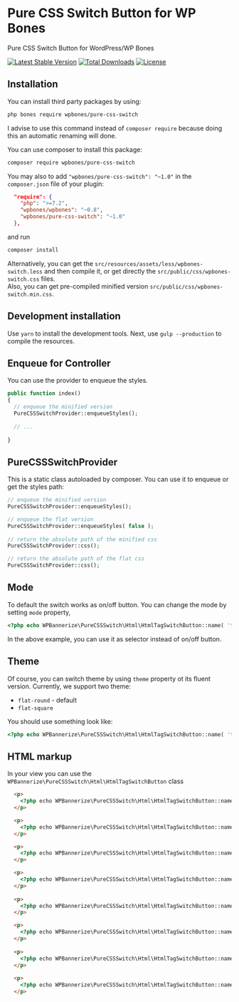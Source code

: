 # Pure CSS Switch Button for WP Bones

Pure CSS Switch Button for WordPress/WP Bones

[![Latest Stable Version](https://poser.pugx.org/wpbones/pure-css-switch/v/stable)](https://packagist.org/packages/wpbones/pure-css-switch)
[![Total Downloads](https://poser.pugx.org/wpbones/pure-css-switch/downloads)](https://packagist.org/packages/wpbones/pure-css-switch)
[![License](https://poser.pugx.org/wpbones/pure-css-switch/license)](https://packagist.org/packages/wpbones/pure-css-switch)

## Installation

You can install third party packages by using:

```sh
php bones require wpbones/pure-css-switch
```
   
I advise to use this command instead of `composer require` because doing this an automatic renaming will done.  

You can use composer to install this package:

```sh
composer require wpbones/pure-css-switch
```

You may also to add `"wpbones/pure-css-switch": "~1.0"` in the `composer.json` file of your plugin:
 
```json
  "require": {
    "php": ">=7.2",
    "wpbones/wpbones": "~0.8",
    "wpbones/pure-css-switch": "~1.0"
  },
```

and run 

```sh
composer install
```
    
Alternatively, you can get the `src/resources/assets/less/wpbones-switch.less` and then compile it, or get directly the `src/public/css/wpbones-switch.css` files.    
Also, you can get pre-compiled minified version `src/public/css/wpbones-switch.min.css`.

## Development installation

Use `yarn` to install the development tools. Next, use `gulp --production` to compile the resources.

## Enqueue for Controller

You can use the provider to enqueue the styles.

```php
public function index()
{
  // enqueue the minified version
  PureCSSSwitchProvider::enqueueStyles();
  
  // ...
  
}
```

## PureCSSSwitchProvider

This is a static class autoloaded by composer. You can use it to enqueue or get the styles path:

```php
// enqueue the minified version
PureCSSSwitchProvider::enqueueStyles();

// enqueue the flat version
PureCSSSwitchProvider::enqueueStyles( false );
    
// return the absolute path of the minified css
PureCSSSwitchProvider::css();

// return the absolute path of the flat css
PureCSSSwitchProvider::css();   
```

## Mode

To default the switch works as on/off button. You can change the mode by setting `mode` property,

```php
<?php echo WPBannerize\PureCSSSwitch\Html\HtmlTagSwitchButton::name( 'test-switch-7' )->mode( 'select' ); ?>
```

In the above example, you can use it as selector instead of on/off button.


## Theme

Of course, you can switch theme by using `theme` property ot its fluent version.
Currently, we support two theme:

* `flat-round` - default
* `flat-square`

You should use something look like:

```php
<?php echo WPBannerize\PureCSSSwitch\Html\HtmlTagSwitchButton::name( 'test-switch-7' )->theme( 'flat-square' ); ?>
```


## HTML markup

In your view you can use the `WPBannerize\PureCSSSwitch\Html\HtmlTagSwitchButton` class

```html
  <p>
    <?php echo WPBannerize\PureCSSSwitch\Html\HtmlTagSwitchButton::name( 'test-switch-1' ); ?>
  </p>

  <p>
    <?php echo WPBannerize\PureCSSSwitch\Html\HtmlTagSwitchButton::name( 'test-switch-2' )->left_label( 'Swipe me' ); ?>
  </p>

  <p>
    <?php echo WPBannerize\PureCSSSwitch\Html\HtmlTagSwitchButton::name( 'test-switch-3' )->right_label( 'Swipe me' ); ?>
  </p>

  <p>
    <?php echo WPBannerize\PureCSSSwitch\Html\HtmlTagSwitchButton::name( 'test-switch-4' )->left_label( 'Swipe me' )->right_label( 'Swipe me' ); ?>
  </p>
  
  <p>
    <?php echo WPBannerize\PureCSSSwitch\Html\HtmlTagSwitchButton::name( 'test-switch-5' )->left_label( 'Swipe me' )->checked( true ) ?>
  </p>

  <p>
    <?php echo WPBannerize\PureCSSSwitch\Html\HtmlTagSwitchButton::name( 'test-switch-6' )->left_label( 'Swipe me' )->disabled( true ) ?>
  </p>
  
  <p>
    <?php echo WPBannerize\PureCSSSwitch\Html\HtmlTagSwitchButton::name( 'test-switch-7' )->theme( 'flat-square' ); ?>
  </p>
  
  <p>
    <?php echo WPBannerize\PureCSSSwitch\Html\HtmlTagSwitchButton::name( 'test-switch-8' )->left_label( 'Turn left' )->right_label( 'Turn right' )->mode( 'select' ); ?>
  </p>
```
